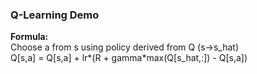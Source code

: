 ### Q-Learning Demo

**Formula:**  
Choose a from s using policy derived from Q (s->s_hat)
</br>
Q[s,a] = Q[s,a] + lr*(R + gamma*max(Q[s_hat,:]) - Q[s,a])